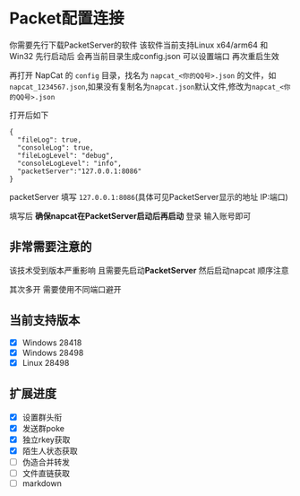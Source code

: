 # Packet配置连接
你需要先行下载PacketServer的软件 该软件当前支持Linux x64/arm64 和Win32 先行启动后 会再当前目录生成config.json 可以设置端口 再次重启生效

再打开 NapCat 的 `config` 目录，找名为 `napcat_<你的QQ号>.json` 的文件，如 `napcat_1234567.json`,如果没有复制名为`napcat.json`默认文件,修改为`napcat_<你的QQ号>.json` 

打开后如下 
```json5
{
  "fileLog": true,
  "consoleLog": true,
  "fileLogLevel": "debug",
  "consoleLogLevel": "info",
  "packetServer":"127.0.0.1:8086"
}
```
packetServer 填写 `127.0.0.1:8086`(具体可见PacketServer显示的地址 IP:端口)

填写后 **确保napcat在PacketServer启动后再启动** 登录 输入账号即可

## 非常需要注意的
该技术受到版本严重影响 且需要先启动**PacketServer** 然后启动napcat 顺序注意

其次多开 需要使用不同端口避开

## 当前支持版本
- [x] Windows 28418
- [x] Windows 28498
- [x] Linux 28498

## 扩展进度
- [x] 设置群头衔
- [x] 发送群poke
- [x] 独立rkey获取
- [x] 陌生人状态获取
- [ ] 伪造合并转发
- [ ] 文件直链获取
- [ ] markdown

